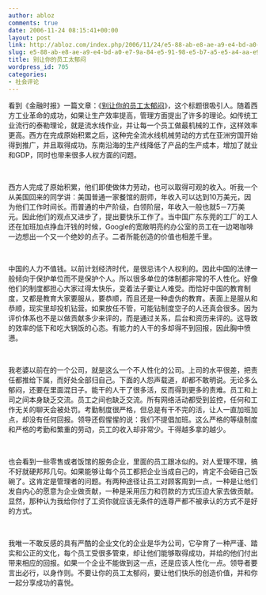 ```yaml
---
author: abloz
comments: true
date: 2006-11-24 08:15:41+00:00
layout: post
link: http://abloz.com/index.php/2006/11/24/e5-88-ab-e8-ae-a9-e4-bd-a0-e7-9a-84-e5-91-98-e5-b7-a5-e5-a4-aa-e9-83-81-e9-97-b7/
slug: e5-88-ab-e8-ae-a9-e4-bd-a0-e7-9a-84-e5-91-98-e5-b7-a5-e5-a4-aa-e9-83-81-e9-97-b7
title: 别让你的员工太郁闷
wordpress_id: 705
categories:
- 社会评论
---
```


看到《金融时报》一篇文章：《[别让你的员工太郁闷](http://www.ftchinese.com/sc/story.jsp?id=001007839&pos=TOP10_HOMEPAGE&pa1=0)》，这个标题很吸引人。随着西方工业革命的成功，如果让生产效率提高，管理方面提出了许多的理论。如传统工业流行的泰勒理论，就是流水线作业，并让每一个员工做最机械的工作，这样效率更高。西方在完成原始积累之后，这种完全流水线机械劳动的方式在亚洲穷国开始得到推广，并且取得成功。东南沿海的生产线降低了产品的生产成本，增加了就业和GDP，同时也带来很多人权方面的问题。




 




西方人完成了原始积累，他们即使做体力劳动，也可以取得可观的收入。听我一个从美国回来的同学讲：美国普通一家餐馆的厨师，年收入可以达到10万美元，因为他们工作时间长。而普通的中产阶级，白领阶层，年收入一般也就5－7万美元。因此他们的观点又进步了，提出要快乐工作了。当中国广东东莞的工厂的工人还在加班加点挣血汗钱的时候，Google的宽敞明亮的办公室的员工在一边喝咖啡一边想出一个又一个绝妙的点子。二者所能创造的价值也相差千里。




 




中国的人力不值钱。以前计划经济时代，是很忌讳个人权利的。因此中国的法律一般倾向于保护单位而不是保护个人。所以很多单位的体制都非常的不人性化。好像他们的制度都担心大家过得太快乐，变着法子要让人难受。而恰好中国的教育制度，又都是教育大家要服从，要恭顺，而且还是一种虚伪的教育。表面上是服从和恭顺，现实里却投机钻营。如果放任不管，可能钻制度空子的人还真会很多。因为评价体系也不是以做贡献多少来评的，而是通过关系，后台和资历来评的。这导致的效率的低下和吃大锅饭的心态。有能力的人干的多却得不到回报，因此胸中愤懑。




 




我老婆以前在的一个公司，就是这么一个不人性化的公司。上司的水平很差，把责任都推给下属，而好处全部归自己。下面的人怨声载道，却都不敢明说。无论多么郁闷，还要在里面混日子。能干的人干了很多活，反而得到更多的责难。员工和上司之间本身缺乏交流。员工之间也缺乏交流。所有网络活动都受到监控，任何和工作无关的聊天会被处罚。考勤制度很严格，但总是有干不完的活，让人一直加班加点，却没有任何回报。领导还假惺惺的说：我们不提倡加班。这么严格的等级制度和严格的考勤和繁重的劳动，员工的收入却非常少。干得越多拿的越少。




 




也会看到一些零售或者饭馆的服务企业，里面的员工跟冰似的。对人爱理不理，搞不好就硬邦邦几句。如果能够让每个员工都把企业当成自己的，肯定不会砸自己饭碗了。这肯定是管理者的问题。有两种途径让员工对顾客周到一点，一种是让他们发自内心的愿意为企业做贡献，一种是采用压力和罚款的方式压迫大家去做贡献。显然，那种认为我给你付了工资你就应该无条件的连尊严都不被承认的方式不是好的方式。




 




我唯一不敢反感的具有严酷的企业文化的企业是华为公司，它孕育了一种严谨、踏实和公正的文化，每个员工受很多管束，却让他们能够取得成功，并给的他们付出带来相应的回报。如果一个企业不能做到这一点，还是应该人性化一点。领导者要言出必行，以身作则。不要让你的员工太郁闷，要让他们快乐的创造价值，并和你一起分享成功的喜悦。

